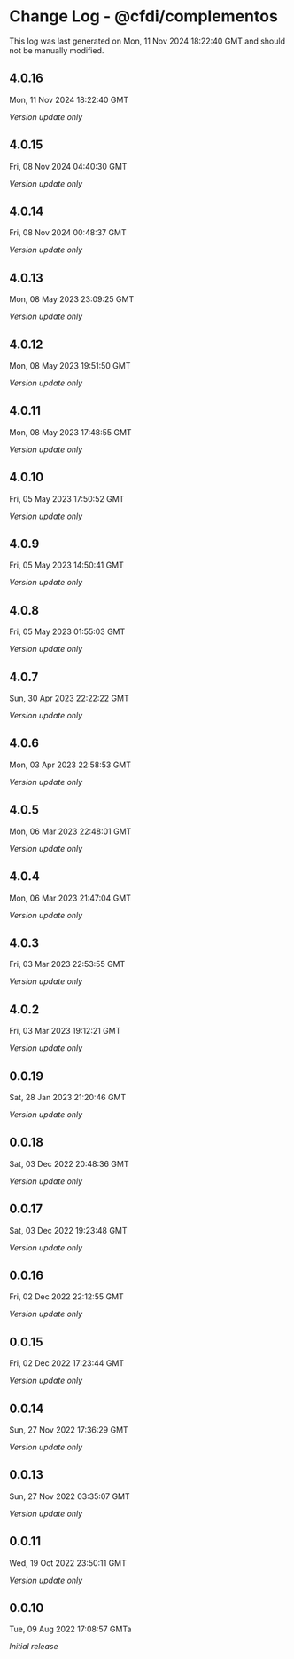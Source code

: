 # Change Log - @cfdi/complementos

This log was last generated on Mon, 11 Nov 2024 18:22:40 GMT and should not be manually modified.

## 4.0.16
Mon, 11 Nov 2024 18:22:40 GMT

_Version update only_

## 4.0.15
Fri, 08 Nov 2024 04:40:30 GMT

_Version update only_

## 4.0.14
Fri, 08 Nov 2024 00:48:37 GMT

_Version update only_

## 4.0.13
Mon, 08 May 2023 23:09:25 GMT

_Version update only_

## 4.0.12
Mon, 08 May 2023 19:51:50 GMT

_Version update only_

## 4.0.11
Mon, 08 May 2023 17:48:55 GMT

_Version update only_

## 4.0.10
Fri, 05 May 2023 17:50:52 GMT

_Version update only_

## 4.0.9
Fri, 05 May 2023 14:50:41 GMT

_Version update only_

## 4.0.8
Fri, 05 May 2023 01:55:03 GMT

_Version update only_

## 4.0.7
Sun, 30 Apr 2023 22:22:22 GMT

_Version update only_

## 4.0.6
Mon, 03 Apr 2023 22:58:53 GMT

_Version update only_

## 4.0.5
Mon, 06 Mar 2023 22:48:01 GMT

_Version update only_

## 4.0.4
Mon, 06 Mar 2023 21:47:04 GMT

_Version update only_

## 4.0.3
Fri, 03 Mar 2023 22:53:55 GMT

_Version update only_

## 4.0.2
Fri, 03 Mar 2023 19:12:21 GMT

_Version update only_

## 0.0.19
Sat, 28 Jan 2023 21:20:46 GMT

_Version update only_

## 0.0.18
Sat, 03 Dec 2022 20:48:36 GMT

_Version update only_

## 0.0.17
Sat, 03 Dec 2022 19:23:48 GMT

_Version update only_

## 0.0.16
Fri, 02 Dec 2022 22:12:55 GMT

_Version update only_

## 0.0.15
Fri, 02 Dec 2022 17:23:44 GMT

_Version update only_

## 0.0.14
Sun, 27 Nov 2022 17:36:29 GMT

_Version update only_

## 0.0.13
Sun, 27 Nov 2022 03:35:07 GMT

_Version update only_

## 0.0.11
Wed, 19 Oct 2022 23:50:11 GMT

_Version update only_

## 0.0.10
Tue, 09 Aug 2022 17:08:57 GMTa

_Initial release_

